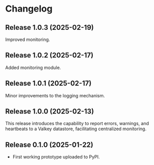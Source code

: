 # Changelog

## Release 1.0.3 (2025-02-19)

Improved monitoring.


## Release 1.0.2 (2025-02-17)

Added monitoring module.


## Release 1.0.1 (2025-02-17)

Minor improvements to the logging mechanism.


## Release 1.0.0 (2025-02-13)

This release introduces the capability to report errors, warnings,
and heartbeats to a Valkey datastore, facilitating centralized monitoring.


## Release 0.1.0 (2025-01-22)

- First working prototype uploaded to PyPI.
